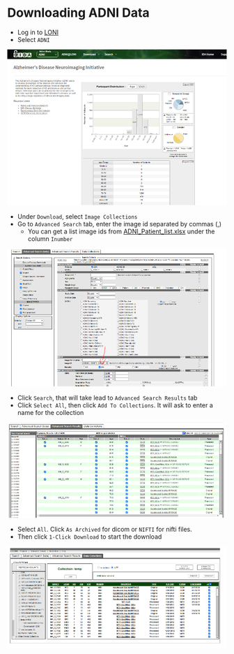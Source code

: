 # Downloading ADNI Data

- Log in to [LONI](https://ida.loni.usc.edu/login.jsp)
- Select `ADNI`

![ADNI homepage](../imgs/screenshot1.png)

- Under `Download`, select `Image Collections`
- Go to `Advanced Search` tab, enter the image id separated by commas (,)
  - You can get a list image ids from [ADNI_Patient_list.xlsx](https://github.com/mahfuzmohammad/Brainomaly/blob/714ace0bbd00376f36234590b89a9ab8cbd9184d/data/ADNI_Patient_List.xlsx) under the column `Inumber`

![ADNI Advanced Search](../imgs/screenshot2.png)

- Click `Search`, that will take lead to `Advanced Search Results` tab
- Click `Select All`, then click `Add To Collections`. It will ask to enter a name for the collection

![ADNI adding to Collections](../imgs/screenshot3.png)

- Select `All`. Click `As Archived` for dicom or `NIFTI` for nifti files. 
- Then click `1-Click Download` to start the download

![ADNI Download](../imgs/screenshot4.png)
